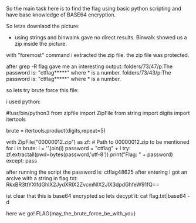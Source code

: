 So the main task here is to find the flag using basic python scripting and have base knowledge of BASE64 encryption.

So letzs downlaod the picture:
- using strings and binwalnk gave no direct results.
Binwalk showed us a zip inside the picture.

with "foremost" command i extracted the zip file.
the zip file was protected.

after grep -R flag gave me an interesting output:
folders/73/47/p:The password is: "ctflag*****" where * is a number.
folders/73/43/p:The password is: "ctflag*****" where * is a number.

so lets try brute force this file:

i used python:

#!usr/bin/python3
from zipfile import ZipFile
from string import digits
import itertools

brute = itertools.product(digits,repeat=5)

with ZipFile("00000012.zip") as zf: # Path to 00000012.zip to be mentioned
    for i in brute:
        i = ''.join(i)
        password = "ctflag" + i
        try:
            zf.extractall(pwd=bytes(password,'utf-8'))
            print("Flag: " + password)
        except:
            pass


after running the script the password is: ctflag48625
after entering i got an arcive with a string in flag.txt:
RkxBR3ttYXlfdGhlX2JydXRlX2ZvcmNlX2JlX3dpdGhfeW91fQ==

ist clear that this is base64 encrypted so lets decypt it:
cat flag.txt|base64 -d

here we go!
FLAG{may_the_brute_force_be_with_you}